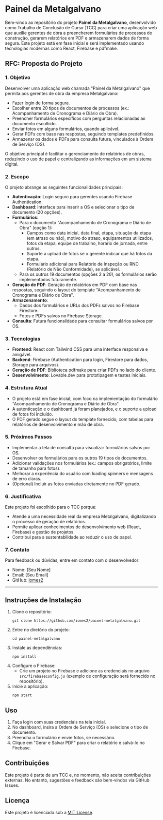 # Painel da Metalgalvano

Bem-vindo ao repositório do projeto **Painel da Metalgalvano**, desenvolvido como Trabalho de Conclusão de Curso (TCC) para criar uma aplicação web que auxilie gerentes de obra a preencherem formulários de processos de construção, gerarem relatórios em PDF e armazenarem dados de forma segura. Este projeto está em fase inicial e será implementado usando tecnologias modernas como React, Firebase e pdfmake.

## **RFC: Proposta do Projeto**

### **1. Objetivo**
Desenvolver uma aplicação web chamada "Painel da Metalgalvano" que permita aos gerentes de obra da empresa Metalgalvano:
- Fazer login de forma segura.
- Escolher entre 20 tipos de documentos de processos (ex.: Acompanhamento de Cronograma e Diário de Obra).
- Preencher formulários específicos com perguntas relacionadas ao documento escolhido.
- Enviar fotos em alguns formulários, quando aplicável.
- Gerar PDFs com base nas respostas, seguindo templates predefinidos.
- Armazenar os dados e PDFs para consulta futura, vinculados à Ordem de Serviço (OS).

O objetivo principal é facilitar o gerenciamento de relatórios de obras, reduzindo o uso de papel e centralizando as informações em um sistema digital.

### **2. Escopo**
O projeto abrange as seguintes funcionalidades principais:
- **Autenticação**: Login seguro para gerentes usando Firebase Authentication.
- **Dashboard**: Interface para inserir a OS e selecionar o tipo de documento (20 opções).
- **Formulários**:
  - Para o documento "Acompanhamento de Cronograma e Diário de Obra" (opção 1):
    - Campos como data inicial, data final, etapa, situação da etapa (em atraso ou não), motivo do atraso, equipamentos utilizados, fotos da etapa, equipe de trabalho, horário de jornada, entre outros.
    - Suporte a upload de fotos se o gerente indicar que há fotos da etapa.
    - Formulário adicional para Relatório de Inspeção ou RNC (Relatório de Não Conformidade), se aplicável.
  - Para os outros 19 documentos (opções 2 a 20), os formulários serão implementados futuramente.
- **Geração de PDF**: Geração de relatórios em PDF com base nas respostas, seguindo o layout do template "Acompanhamento de Cronograma e Diário de Obra".
- **Armazenamento**:
  - Dados dos formulários e URLs dos PDFs salvos no Firebase Firestore.
  - Fotos e PDFs salvos no Firebase Storage.
- **Consulta**: Futura funcionalidade para consultar formulários salvos por OS.

### **3. Tecnologias**
- **Frontend**: React com Tailwind CSS para uma interface responsiva e amigável.
- **Backend**: Firebase (Authentication para login, Firestore para dados, Storage para arquivos).
- **Geração de PDF**: Biblioteca pdfmake para criar PDFs no lado do cliente.
- **Desenvolvimento**: Lovable.dev para prototipagem e testes iniciais.

### **4. Estrutura Atual**
- O projeto está em fase inicial, com foco na implementação do formulário "Acompanhamento de Cronograma e Diário de Obra".
- A autenticação e o dashboard já foram planejados, e o suporte a upload de fotos foi incluído.
- O PDF gerado segue o layout do template fornecido, com tabelas para relatórios de desenvolvimento e mão de obra.

### **5. Próximos Passos**
- Implementar a tela de consulta para visualizar formulários salvos por OS.
- Desenvolver os formulários para os outros 19 tipos de documentos.
- Adicionar validações nos formulários (ex.: campos obrigatórios, limite de tamanho para fotos).
- Melhorar a experiência do usuário com loading spinners e mensagens de erro claras.
- (Opcional) Incluir as fotos enviadas diretamente no PDF gerado.

### **6. Justificativa**
Este projeto foi escolhido para o TCC porque:
- Atende a uma necessidade real da empresa Metalgalvano, digitalizando o processo de geração de relatórios.
- Permite aplicar conhecimentos de desenvolvimento web (React, Firebase) e gestão de projetos.
- Contribui para a sustentabilidade ao reduzir o uso de papel.

### **7. Contato**
Para feedback ou dúvidas, entre em contato com o desenvolvedor:
- Nome: [Seu Nome]
- Email: [Seu Email]
- GitHub: [iomes2](https://github.com/iomes2)

---

## **Instruções de Instalação**
1. Clone o repositório:
   ```
   git clone https://github.com/iomes2/painel-metalgalvano.git
   ```
2. Entre no diretório do projeto:
   ```
   cd painel-metalgalvano
   ```
3. Instale as dependências:
   ```
   npm install
   ```
4. Configure o Firebase:
   - Crie um projeto no Firebase e adicione as credenciais no arquivo `src/firebaseConfig.js` (exemplo de configuração será fornecido no repositório).
5. Inicie a aplicação:
   ```
   npm start
   ```

## **Uso**
1. Faça login com suas credenciais na tela inicial.
2. No dashboard, insira a Ordem de Serviço (OS) e selecione o tipo de documento.
3. Preencha o formulário e envie fotos, se necessário.
4. Clique em "Gerar e Salvar PDF" para criar o relatório e salvá-lo no Firebase.

## **Contribuições**
Este projeto é parte de um TCC e, no momento, não aceita contribuições externas. No entanto, sugestões e feedback são bem-vindos via GitHub Issues.

## **Licença**
Este projeto é licenciado sob a [MIT License](LICENSE).